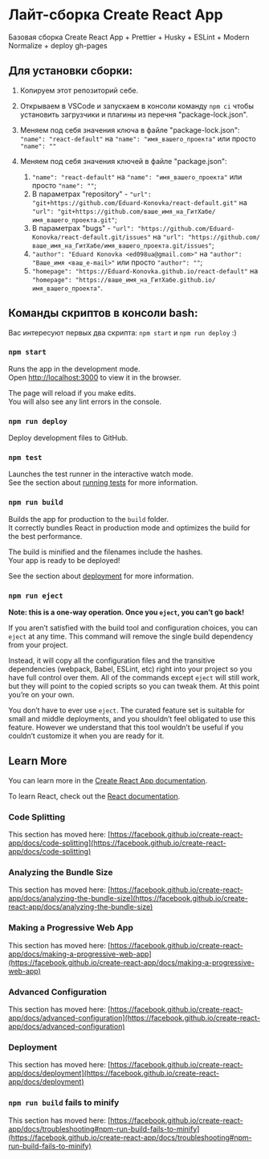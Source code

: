 # Лайт-сборка Create React App

Базовая сборка Create React App + Prettier + Husky + ESLint + Modern Normalize +
deploy gh-pages

## Для установки сборки:

1. Копируем этот репозиторий себе.

2. Открываем в VSCode и запускаем в консоли команду `npm ci` чтобы установить
   загрузчики и плагины из перечня "package-lock.json".

3. Меняем под себя значения ключа в файле "package-lock.json":
   `"name": "react-default"` на `"name": "имя_вашего_проекта"` или просто
   `"name": ""`

4. Меняем под себя значения ключей в файле "package.json":
   1. `"name": "react-default"` на `"name": "имя_вашего_проекта"` или просто
      `"name": ""`;
   2. В параметрах "repository" -
      `"url": "git+https://github.com/Eduard-Konovka/react-default.git"` на
      `"url": "git+https://github.com/ваше_имя_на_ГитХабе/имя_вашего_проекта.git"`;
   3. В параметрах "bugs" -
      `"url": "https://github.com/Eduard-Konovka/react-default.git/issues"` на
      `"url": "https://github.com/ваше_имя_на_ГитХабе/имя_вашего_проекта.git/issues"`;
   4. `"author": "Eduard Konovka <ed098ua@gmail.com>"` на
      `"author": "Ваше_имя <ваш_e-mail>"` или просто `"author": ""`;
   5. `"homepage": "https://Eduard-Konovka.github.io/react-default"` на
      `"homepage": "https://ваше_имя_на_ГитХабе.github.io/имя_вашего_проекта"`.

## Команды скриптов в консоли bash:

Вас интересуют первых два скрипта: `npm start` и `npm run deploy` :)

### `npm start`

Runs the app in the development mode.\
Open [http://localhost:3000](http://localhost:3000) to view it in the browser.

The page will reload if you make edits.\
You will also see any lint errors in the console.

### `npm run deploy`

Deploy development files to GitHub.

### `npm test`

Launches the test runner in the interactive watch mode.\
See the section about [running tests](https://facebook.github.io/create-react-app/docs/running-tests)
for more information.

### `npm run build`

Builds the app for production to the `build` folder.\
It correctly bundles React in production mode and optimizes the build for the best
performance.

The build is minified and the filenames include the hashes.\
Your app is ready to be deployed!

See the section about
[deployment](https://facebook.github.io/create-react-app/docs/deployment) for
more information.

### `npm run eject`

**Note: this is a one-way operation. Once you `eject`, you can’t go back!**

If you aren’t satisfied with the build tool and configuration choices, you can
`eject` at any time. This command will remove the single build dependency from
your project.

Instead, it will copy all the configuration files and the transitive
dependencies (webpack, Babel, ESLint, etc) right into your project so you have
full control over them. All of the commands except `eject` will still work, but
they will point to the copied scripts so you can tweak them. At this point
you’re on your own.

You don’t have to ever use `eject`. The curated feature set is suitable for
small and middle deployments, and you shouldn’t feel obligated to use this
feature. However we understand that this tool wouldn’t be useful if you couldn’t
customize it when you are ready for it.

## Learn More

You can learn more in the
[Create React App documentation](https://facebook.github.io/create-react-app/docs/getting-started).

To learn React, check out the [React documentation](https://reactjs.org/).

### Code Splitting

This section has moved here:
[https://facebook.github.io/create-react-app/docs/code-splitting](https://facebook.github.io/create-react-app/docs/code-splitting)

### Analyzing the Bundle Size

This section has moved here:
[https://facebook.github.io/create-react-app/docs/analyzing-the-bundle-size](https://facebook.github.io/create-react-app/docs/analyzing-the-bundle-size)

### Making a Progressive Web App

This section has moved here:
[https://facebook.github.io/create-react-app/docs/making-a-progressive-web-app](https://facebook.github.io/create-react-app/docs/making-a-progressive-web-app)

### Advanced Configuration

This section has moved here:
[https://facebook.github.io/create-react-app/docs/advanced-configuration](https://facebook.github.io/create-react-app/docs/advanced-configuration)

### Deployment

This section has moved here:
[https://facebook.github.io/create-react-app/docs/deployment](https://facebook.github.io/create-react-app/docs/deployment)

### `npm run build` fails to minify

This section has moved here:
[https://facebook.github.io/create-react-app/docs/troubleshooting#npm-run-build-fails-to-minify](https://facebook.github.io/create-react-app/docs/troubleshooting#npm-run-build-fails-to-minify)
